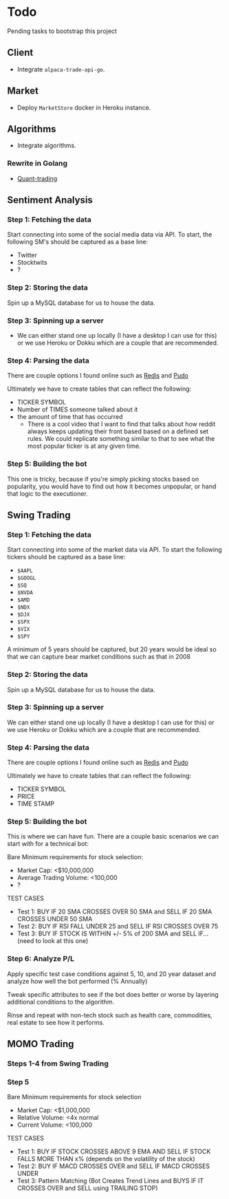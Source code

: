 # Todo
Pending tasks to bootstrap this project

## Client
- Integrate `alpaca-trade-api-go`.

## Market
- Deploy `MarketStore` docker in Heroku instance.

## Algorithms
- Integrate algorithms.

### Rewrite in Golang
- [Quant-trading](https://github.com/tattooday/quant-trading)


## Sentiment Analysis

### Step 1: Fetching the data
Start connecting into some of the social media data via API. To start, the following SM's should be captured as a base line:
  - Twitter
  - Stocktwits
  - ?

### Step 2: Storing the data
Spin up a MySQL database for us to house the data.

### Step 3: Spinning up a server
- We can either stand one up locally (I have a desktop I can use for this) or we use Heroku or Dokku which are a couple that are recommended.

### Step 4: Parsing the data
There are couple options I found online such as [Redis](https://redis.io/) and [Pudo](https://github.com/pudo/dataset)

Ultimately we have to create tables that can reflect the following:
  - TICKER SYMBOL
  - Number of TIMES someone talked about it
  - the amount of time that has occurred
      - There is a cool video that I want to find that talks about how reddit always keeps updating their front based based on a defined set rules. We could replicate something similar to that to see what the most popular ticker is at any given time.

### Step 5: Building the bot
This one is tricky, because if you're simply picking stocks based on popularity, you would have to find out how it becomes unpopular, or hand that logic to the executioner.

## Swing Trading

### Step 1: Fetching the data
Start connecting into some of the market data via API. To start the following tickers should be captured as a base line:
  - `$AAPL`
  - `$GOOGL`
  - `$SQ`
  - `$NVDA`
  - `$AMD`
  - `$NDX`
  - `$DJX`
  - `$SPX`
  - `$VIX`
  - `$SPY`

A minimum of 5 years should be captured, but 20 years would be ideal so that we can capture bear market conditions such as that in 2008

### Step 2: Storing the data
Spin up a MySQL database for us to house the data.

### Step 3: Spinning up a server
We can either stand one up locally (I have a desktop I can use for this) or we use Heroku or Dokku which are a couple that are recommended.

### Step 4: Parsing the data
There are couple options I found online such as [Redis](https://redis.io/) and [Pudo](https://github.com/pudo/dataset)

Ultimately we have to create tables that can reflect the following:
  - TICKER SYMBOL
  - PRICE
  - TIME STAMP

### Step 5: Building the bot
This is where we can have fun. There are a couple basic scenarios we can start with for a technical bot:

Bare Minimum requirements for stock selection:
  - Market Cap: <$10,000,000
  - Average Trading Volume: <100,000
  - ?

TEST CASES
  - Test 1: BUY IF 20 SMA CROSSES OVER 50 SMA and SELL IF 20 SMA CROSSES UNDER 50 SMA
  - Test 2: BUY IF RSI FALL UNDER 25 and SELL IF RSI CROSSES OVER 75
  - Test 3: BUY IF STOCK IS WITHIN +/- 5% of 200 SMA and SELL IF... (need to look at this one)

### Step 6: Analyze P/L
Apply specific test case conditions against 5, 10, and 20 year dataset and analyze how well the bot performed (% Annually)

Tweak specific attributes to see if the bot does better or worse by layering additional conditions to the algorithm.

Rinse and repeat with non-tech stock such as health care, commodities, real estate to see how it performs.


## MOMO Trading

### Steps 1-4 from Swing Trading

### Step 5
Bare Minimum requirements for stock selection
  - Market Cap: <$1,000,000
  - Relative Volume: <4x normal
  - Current Volume: <100,000

TEST CASES
  - Test 1: BUY IF STOCK CROSSES ABOVE 9 EMA AND SELL IF STOCK FALLS MORE THAN x% (depends on the volatility of the stock)
  - Test 2: BUY IF MACD CROSSES OVER and SELL IF MACD CROSSES UNDER
  - Test 3: Pattern Matching (Bot Creates Trend Lines and BUYS IF IT CROSSES OVER and SELL using TRAILING STOP)
